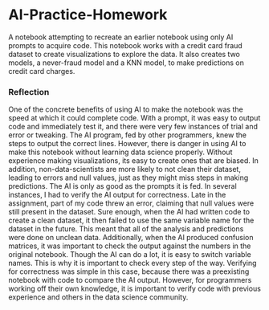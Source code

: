 # AI-Practice-Homework  

A notebook attempting to recreate an earlier notebook using only AI prompts to acquire code. This notebook works with a credit card fraud dataset to create visualizations to explore the data. It also creates two models, a never-fraud model and a KNN model, to make predictions on credit card charges. 

### Reflection
One of the concrete benefits of using AI to make the notebook was the speed at which it could complete code. With a prompt, it was easy to output code and immediately test it, and there were very few instances of trial and error or tweaking. The AI program, fed by other programmers, knew the steps to output the correct lines. However, there is danger in using AI to make this notebook without learning data science properly. Without experience making visualizations, its easy to create ones that are biased. In addition, non-data-scientists are more likely to not clean their dataset, leading to errors and null values, just as they might miss steps in making predictions. The AI is only as good as the prompts it is fed.
In several instances, I had to verify the AI output for correctness. Late in the assignment, part of my code threw an error, claiming that null values were still present in the dataset. Sure enough, when the AI had written code to create a clean dataset, it then failed to use the same variable name for the dataset in the future. This meant that all of the analysis and predictions were done on unclean data. Additionally, when the AI produced confusion matrices, it was important to check the output against the numbers in the original notebook. Though the AI can do a lot, it is easy to switch variable names. This is why it is important to check every step of the way. Verifying for correctness was simple in this case, because there was a preexisting notebook with code to compare the AI output. However, for programmers working off their own knowledge, it is important to verify code with previous experience and others in the data science community. 
